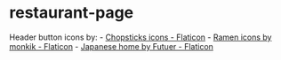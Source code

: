 # restaurant-page

Header button icons by:
    - <a href="https://www.flaticon.com/free-icons/chopsticks" title="chopsticks icons">Chopsticks icons - Flaticon</a>
    - <a href="https://www.flaticon.com/free-icons/ramen" title="ramen icons">Ramen icons by monkik - Flaticon</a>
    - <a href="https://www.flaticon.com/free-icons/japanese" title="japanese icons">Japanese home by Futuer - Flaticon</a>
